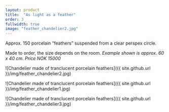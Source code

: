 ```yaml
---
layout: product
title:  "As light as a feather"
order: 3
fullwidth: true
image: "feather_chandelier2.jpg"
---
```


Approx. 150 porcelain “feathers” suspended from a clear perspex circle.

Made to order, the size depends on the room.
*Example shown is approx. 60 x 40 cm.*
*Price NOK 15000*

![Chandelier made of tranclucent porcelain feathers]({{ site.github.url }}/img/feather_chandelier2.jpg)

![Chandelier made of tranclucent porcelain feathers]({{ site.github.url }}/img/feather_chandelier1.jpg)

![Chandelier made of tranclucent porcelain feathers]({{ site.github.url }}/img/feather_chandelier3.jpg)
